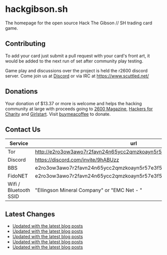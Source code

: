 # hackgibson.sh
The homepage for the open source Hack The Gibson // SH trading card game.


## Contributing

To add your card just submit a pull request with your card's front art, it would be added to the next run of set after community play testing.

Game play and discussions over the project is held the r2600 discord server. Come join us at [Discord](https://discord.com/invite/9hABUzz) or via IRC at https://www.scuttled.net/


## Donations

Your donation of $13.37 or more is welcome and helps the hacking community at large with proceeds going to [2600 Magazine](https://2600.com/), [Hackers for Charity](https://hackersforcharity.org) and [Girlstart](https://girlstart.org).  Visit [buymeacoffee](https://www.buymeacoffee.com/hackgibson.sh) to donate.


## Contact Us

Service | url
-|-
Tor | http://e2ro3ow3awo7r2favn24n65ycc2qmzkoayn5r57e3f56nvjwdcgg32ad.onion
Discord | https://discord.com/invite/9hABUzz
BBS | e2ro3ow3awo7r2favn24n65ycc2qmzkoayn5r57e3f56nvjwdcgg32ad.onion:23
FidoNET | e2ro3ow3awo7r2favn24n65ycc2qmzkoayn5r57e3f56nvjwdcgg32ad.onion:24554
Wifi / Bluetooth SSID | "Ellingson Mineral Company" or "EMC Net - <fidonet address>"

## Latest Changes
<!-- BLOG-POST-LIST:START -->
- [Updated with the latest blog posts](https://github.com/DFW2600/hackgibson.sh/commit/9fe8be7cd85186d5cb96b7454b0cc66aad195252)
- [Updated with the latest blog posts](https://github.com/DFW2600/hackgibson.sh/commit/11700e642b7d1d722e52c602d9fd76ac331cba8c)
- [Updated with the latest blog posts](https://github.com/DFW2600/hackgibson.sh/commit/57b4b7675b37ccdfb089c938cacca2f255f9d391)
- [Updated with the latest blog posts](https://github.com/DFW2600/hackgibson.sh/commit/0a682e4566893501207bb8b38f911f277e8d481a)
- [Updated with the latest blog posts](https://github.com/DFW2600/hackgibson.sh/commit/1c4f494ccbdaff33a6048cf5a31fb11998e8bb6b)
<!-- BLOG-POST-LIST:END -->
